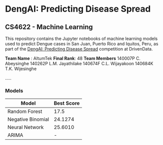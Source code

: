 # DengAI: Predicting Disease Spread
## CS4622 - Machine Learning

This repository contains the Jupyter notebooks of machine learning models used to predict Dengue cases in San Juan, Puerto Rico and Iquitos, Peru, as part of the [DengAI: Predicting Disease Spread](https://www.drivendata.org/competitions/44/dengai-predicting-disease-spread/) competition at DrivenData.

**Team Name** : AltumTek
**Final Rank**: 48
**Team Members**
140007P C. Abeysinghe
140262P L.M. Jayathilake
140674F C.L. Wijayakoon
140684K T.K. Wijesinghe

.....

### Models

| Model             | Best Score |
|-------------------|------------|
| Random Forest     | 17.5       |
| Negative Binomial | 24.1274    |
| Neural Network    | 25.6010    |
| ARIMA             | -          |
